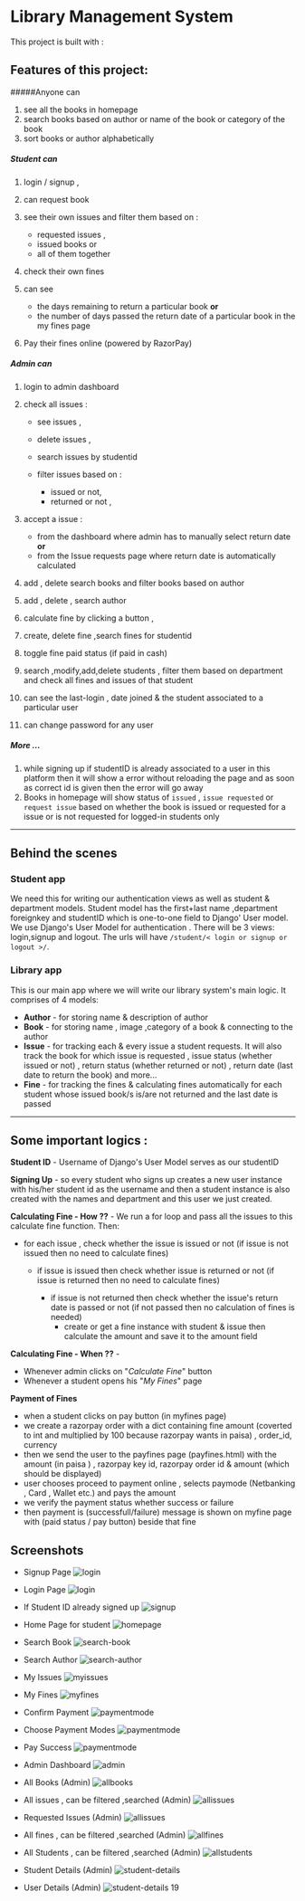 # Library Management System




This project is built with :


## Features of this project:

#####Anyone can

1. see all the books in homepage
2. search books based on author or name of the book or category of the book
3. sort books or author alphabetically

##### Student can

1.  login / signup ,
2.  can request book
3.  see their own issues and filter them based on :

    - requested issues ,
    - issued books or
    - all of them together

4.  check their own fines
5.  can see

    - the days remaining to return a particular book
      **or**
    - the number of days passed the return date of a particular book in the my fines page

6.  Pay their fines online (powered by RazorPay)

##### Admin can

1.  login to admin dashboard
2.  check all issues :

    - see issues ,
    - delete issues ,
    - search issues by studentid
    - filter issues based on :

      - issued or not,
      - returned or not ,

3.  accept a issue :

    - from the dashboard where admin has to manually select return date
      **or**
    - from the Issue requests page where return date is automatically calculated

4.  add , delete search books and filter books based on author
5.  add , delete , search author
6.  calculate fine by clicking a button ,
7.  create, delete fine ,search fines for studentid
8.  toggle fine paid status (if paid in cash)
9.  search ,modify,add,delete students , filter them based on department and check all fines and issues of that student
10. can see the last-login , date joined & the student associated to a particular user
11. can change password for any user

##### More ...

1. while signing up if studentID is already associated to a user in this platform then it will show a error without reloading the page and as soon as correct id is given then the error will go away
2. Books in homepage will show status of `issued` , `issue requested` or `request issue` based on whether the book is issued or requested for a issue or is not requested for logged-in students only

---

## Behind the scenes

### Student app

We need this for writing our authentication views as well as student & department models. Student model has the first+last name ,department foreignkey and studentID which is one-to-one field to Django' User model. We use Django's User Model for authentication . There will be 3 views: login,signup and logout. The urls will have `/student/< login or signup or logout >/`.

### Library app

This is our main app where we will write our library system's main logic. It comprises of 4 models:

- **Author** - for storing name & description of author
- **Book** - for storing name , image ,category of a book & connecting to the author
- **Issue** - for tracking each & every issue a student requests. It will also track the book for which issue is requested , issue status (whether issued or not) , return status (whether returned or not) , return date (last date to return the book) and more...
- **Fine** - for tracking the fines & calculating fines automatically for each student whose issued book/s is/are not returned and the last date is passed

---

## Some important logics :

**Student ID** - Username of Django's User Model serves as our studentID

**Signing Up** - so every student who signs up creates a new user instance with his/her student id as the username and then a student instance is also created with the names and department and this user we just created.

**Calculating Fine - How ??** -
We run a for loop and pass all the issues to this calculate fine function. Then:

- for each issue , check whether the issue is issued or not (if issue is not issued then no need to calculate fines)

  - if issue is issued then check whether issue is returned or not (if issue is returned then no need to calculate fines)

    - if issue is not returned then check whether the issue's return date is passed or not (if not passed then no calculation of fines is needed)
      - create or get a fine instance with student & issue then calculate the amount and save it to the amount field

**Calculating Fine - When ??** -

- Whenever admin clicks on "_Calculate Fine_" button
- Whenever a student opens his "_My Fines_" page

**Payment of Fines**

- when a student clicks on pay button (in myfines page)
- we create a razorpay order with a dict containing fine amount (coverted to int and multiplied by 100 because razorpay wants in paisa) , order_id, currency
- then we send the user to the payfines page (payfines.html) with the amount (in paisa ) , razorpay key id, razorpay order id & amount (which should be displayed)
- user chooses proceed to payment online , selects paymode (Netbanking , Card , Wallet etc.) and pays the amount
- we verify the payment status whether success or failure
- then payment is (successfull/failure) message is shown on myfine page with (paid status / pay button) beside that fine

## Screenshots

- Signup Page
  ![login](./screenshots/signup.png)
- Login Page
  ![login](./screenshots/login.png)
- If Student ID already signed up
  ![signup](./screenshots/signup-same-id.png)

- Home Page for student
  ![homepage](./screenshots/homepage-student.png)
- Search Book
  ![search-book](./screenshots/search-book.png)
- Search Author
  ![search-author](./screenshots/search-author.png)

- My Issues
  ![myissues](./screenshots/myissues.png)
- My Fines
  ![myfines](./screenshots/myfines.png)
- Confirm Payment
  ![paymentmode](./screenshots/confirmpayment.png)
- Choose Payment Modes
  ![paymentmode](./screenshots/choospaymode.png)
- Pay Success
  ![paymentmode](./screenshots/paysuccess.png)

- Admin Dashboard
  ![admin](./screenshots/admin-dashboard-home.png)

- All Books (Admin)
  ![allbooks](./screenshots/allbooks.png)

- All issues , can be filtered ,searched (Admin)
  ![allissues](./screenshots/all-issues.png)
- Requested Issues (Admin)
  ![allissues](./screenshots/issue-requests.png)

- All fines , can be filtered ,searched (Admin)
  ![allfines](./screenshots/allfines.png)

- All Students , can be filtered ,searched (Admin)
  ![allstudents](./screenshots/all-students.png)
- Student Details (Admin)
  ![student-details](./screenshots/student-details.png)
- User Details (Admin)
  ![student-details](./screenshots/user-details.png)
  19
